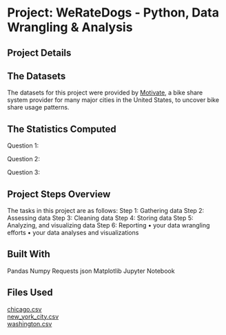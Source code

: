 # Project: WeRateDogs - Python, Data Wrangling & Analysis

## Project Details  


## The Datasets

The datasets for this project were provided by [Motivate](https://motivateco.com/), a bike share system provider for many major cities in the United States, to uncover bike share usage patterns. 
  
## The Statistics Computed

Question 1:


Question 2:


Question 3:

## Project Steps Overview
The tasks in this project are as follows:
Step 1: Gathering data
Step 2: Assessing data
Step 3: Cleaning data
Step 4: Storing data
Step 5: Analyzing, and visualizing data
Step 6: Reporting
•	your data wrangling efforts
•	your data analyses and visualizations


## Built With
Pandas
Numpy
Requests
json
Matplotlib
Jupyter Notebook

## Files Used
[chicago.csv](https://video.udacity-data.com/topher/2019/February/5c747ce1_chicago/chicago.csv)  
[new_york_city.csv](https://video.udacity-data.com/topher/2019/February/5c747d01_new-york-city/new-york-city.csv)  
[washington.csv](https://video.udacity-data.com/topher/2019/February/5c747d10_washington/washington.csv)  
